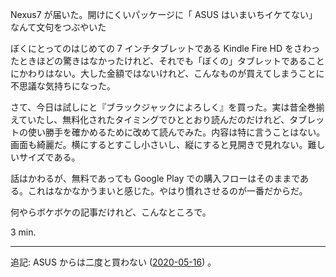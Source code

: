 Nexus7 が届いた。開けにくいパッケージに「 ASUS はいまいちイケてない」なんて文句をつぶやいた

ぼくにとってのはじめての 7 インチタブレットである Kindle Fire HD をさわったときほどの驚きはなかったけれど、それでも「ぼくの」タブレットであることにかわりはない。大した金額ではないけれど、こんなものが買えてしまうことに不思議な気持ちになった。

さて、今日は試しにと『ブラックジャックによろしく』を買った。実は昔全巻揃えていたし、無料化されたタイミングでひととおり読んだのだけれど、タブレットの使い勝手を確かめるために改めて読んでみた。内容は特に言うことはない。画面も綺麗だ。横にするとすこし小さいし、縦にすると見開きで見れない。難しいサイズである。

話はかわるが、無料であっても Google Play での購入フローはそのままである。これはなかなかうまいと感じた。やはり慣れさせるのが一番だからだ。

何やらボケボケの記事だけれど、こんなところで。

3 min.

---

追記: ASUS からは二度と買わない ([2020-05-16][]) 。

[2020-05-16]: https://blog.bouzuya.net/2020/05/16/
